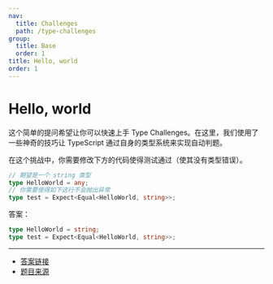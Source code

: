 ```yaml
---
nav:
  title: Challenges
  path: /type-challenges
group:
  title: Base
  order: 1
title: Hello, world
order: 1
---
```


# Hello, world

这个简单的提问希望让你可以快速上手 Type Challenges。在这里，我们使用了一些神奇的技巧让 TypeScript 通过自身的类型系统来实现自动判题。

在这个挑战中，你需要修改下方的代码使得测试通过（使其没有类型错误）。

```ts
// 期望是一个 string 类型
type HelloWorld = any;
// 你需要使得如下这行不会抛出异常
type test = Expect<Equal<HelloWorld, string>>;
```

答案：

```ts
type HelloWorld = string;
type test = Expect<Equal<HelloWorld, string>>;
```

---

- [答案链接](https://www.typescriptlang.org/play?#code/PQKgUABBCMDMEFoIAkCmAbdB7CB1LATugCaSIIWVkBGAnhAIIB2ALgBZZP0BiArhAAoAAgENWAM14BKCAGJAtw6BquIhkys9REAZGYDu3VVDSYsAGjyESAQj0RAm-GAqOUAB3oFVlQCFugBeNAd6mAYPUDY5oErowAbygPfKgKdygNf6gPgJgFBygNJGEAAqtAAOqBAAwmwimKhMAOaoAM6AQAyAFOrWgDOJgDD-gIhGgDdygP7ygBSugGFygABygNlygHqegOKazoABRoDnur7xSagAygDGBACWiSwQgFgJgOPxgFeBis6A3j6A0eqA3z6A+36ApuaAedqADc7LgBVKgCRKmoUqUGSltoCIxoAYRoC0chX+gADpgIGRgHfygJymgGg5QCdps5AMdygEAPOqAdP1ANK2gFXopaACH+6oA3RUAhTaASHMtoBMVMA99GASH-ClYAAZklj5MjAYAQQD45t5APRmLVsEHyLGmuQgWzILBGKAw2HwRGIEAAvBAxLQyGSSaTyZSoNSIF9vjDAEGagOsgBkIwCwcoAseUA2UaAL8VAED6gA49Hl8lgFObigCiAA9kuMWAAeO0AR14mVdBkFZmIJjZHJyAD5Q9KyVZAJ0OgG-FSKgiAkwClxoB15ReJIggAB9QDTmoA0fwhgEB-wCjpoAUBMAkIahQtWUMQYoQADiU3YvGoEEigFPzQDQ7oAsf7YLBYiXyAC5qRTxmwAHQAK3yk8IOWAcGAAC82AhUgA5MAgYBgfegCAAfRPp7Pp+V4Ihx-Pt6PEF3+95yX5hiFJDFrPZU05StQTtQF1UBFFgcGoFIRC-EN9zAQ871vCAEQaQBo+RveCL0fKYAFtEkIOYAG8IE9b10BMR1nRYExNywFhmHoABfCBxAILAsIgAByIRn1QBAJ0ydBsjyfJgF4FgpnQfJ2KfPlxhEfICk-ABtMhyMAt1qNorhfQFLB32IcMjBUgCXXdL0fT9XSAyDb9cnDMAAF0YNgkA0PQ+9ARaQBTa1c9CHz3UAyFrQAwJUAarl-GcQBjyMAFW8+wHIdR2Accp1necCEXZcxHyAB3VACFXdct0CiBu2i2LBxHMd8gnGc5wXJdYGAfIsHQUSpk4BUIFrQAXs0ALE0dDK+LKuqlK6rXDdt0fMAgA)
- [题目来源](https://github.com/type-challenges/type-challenges/blob/master/questions/13-warm-hello-world/README.zh-CN.md)
